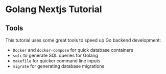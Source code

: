 # Golang Nextjs Tutorial

## Tools 
This tutorial uses some great tools to speed up Go backend development: 
- `Docker` and `docker-compose` for quick database containers
- `sqlc` to generate SQL queries for Golang
- `makefile` for quicker command line inputs
- `migrate` for generating database migrations

